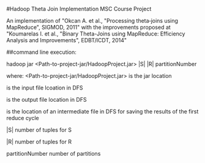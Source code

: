 #Hadoop Theta Join Implementation
MSC Course Project

An implementation of "Okcan A. et al., "Processing theta‐joins using MapReduce", SIGMOD, 2011" with the improvements proposed at "Koumarelas I. et al., "Binary Theta-Joins using MapReduce: Efficiency Analysis and Improvements", EDBT/ICDT, 2014"

##command line execution:

hadoop jar <Path-to-project-jar/HadoopProject.jar> <DFS-InputFilePATH > <DFS-
OutPutPATH> <DFS-TempFilePATH> |S| |R| partitionNumber

where:
<Path-to-project-jar/HadoopProject.jar> is the jar location

<DFS-InputFilePATH > is the input file lcoation in DFS

<DFS-OutPutPATH> is the output file location in DFS

<DFS-TempFilePATH> is the location of an intermediate file in DFS for saving the results of the first reduce cycle

|S| number of tuples for S

|R| number of tuples for R

partitionNumber number of partitions




